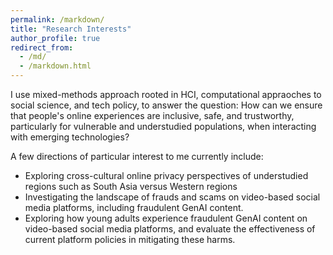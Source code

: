 ```yaml
---
permalink: /markdown/
title: "Research Interests"
author_profile: true
redirect_from: 
  - /md/
  - /markdown.html
---
```

I use mixed-methods approach rooted in HCI, computational appraoches to social science, and tech policy, to answer the question: How can we ensure that people's online experiences are inclusive, safe, and trustworthy, particularly for vulnerable and understudied populations, when interacting with emerging technologies? 

A few directions of particular interest to me currently include: 
* Exploring cross-cultural online privacy perspectives of understudied regions such as South Asia versus Western regions
* Investigating the landscape of frauds and scams on video-based social media platforms, including fraudulent GenAI content.
* Exploring how young adults experience fraudulent GenAI content on video-based social media platforms, and evaluate the effectiveness of current platform policies in mitigating these harms.